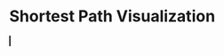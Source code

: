 <html>
<head>
 <title>Shortest Path Visualization</title>
 <style>
 canvas {
 border: 1px solid #000000;
 }
 </style>
</head>
<body>
 <h1>Shortest Path Visualization</h1>
 <canvas id="canvas" width="500" height="500"></canvas>

 <script>
 // This code implements Dijkstra's algorithm to find the shortest path between two HTML elements and draws it on a canvas
 // Vertex class to represent each HTML element
 class Vertex {
 constructor(id, x, y) {
 this.id = id;
 this.x = x;
 this.y = y;
 this.adjacent = [];
 }

 addAdjacent(vertex) {
 this.adjacent.push(vertex);
 }
 }

 // Graph class to hold all the vertices
 class Graph {
 constructor() {
 this.vertices = [];
 this.map = {}; // hash map to store vertices by their ids
 }

 addVertex(vertex) {
 this.vertices.push(vertex);
 this.map[vertex.id] = vertex; // add vertex to the map
 }
 }

 // Function to calculate the Euclidean distance between two vertices
 function getDistance(v1, v2) {
 const dx = v1.x - v2.x;
 const dy = v1.y - v2.y;
 return Math.sqrt(dx * dx + dy * dy);
 }

 // Dijkstra's algorithm implementation
 function dijkstra(graph, startId, endId) {
 const distances = {};
 const previous = {};
 const unvisited = new Set();

 graph.vertices.forEach((vertex) => {
 distances[vertex.id] = Infinity;
 previous[vertex.id] = null;
 unvisited.add(vertex.id);
 });

 distances[startId] = 0;

 while (unvisited.size > 0) {
 let minId = null;

 unvisited.forEach((vertexId) => {
 if (minId === null || distances[vertexId] < distances[minId]) {
 minId = vertexId;
 }
 });

 if (minId === endId) {
 break;
 }

 unvisited.delete(minId);

 const current = graph.map[minId]; // use the map to access the vertex in constant time

 current.adjacent.forEach((neighbor) => {
 const alt = distances[minId] + getDistance(current, neighbor);

 if (alt < distances[neighbor.id]) {
 distances[neighbor.id] = alt;
 previous[neighbor.id] = current.id;
 }
 });
 }

 const path = [];
 let currentId = endId;

 while (currentId !== null) {
 path.unshift(currentId);
 currentId = previous[currentId];
 }

 return path;
 }

 // Function to draw the shortest path on the canvas
 function drawShortestPath(graph, path) {
 const canvas = document.getElementById("canvas");
 const ctx = canvas.getContext("2d");

 ctx.clearRect(0, 0, canvas.width, canvas.height);

 graph.vertices.forEach((vertex) => {
 ctx.beginPath();
 ctx.arc(vertex.x, vertex.y, 10, 0, 2 * Math.PI);
 ctx.fillStyle = "#FFFFFF";
 ctx.fill();
 ctx.closePath();

 vertex.adjacent.forEach((neighbor) => {
 ctx.beginPath();
 ctx.moveTo(vertex.x, vertex.y);
 ctx.lineTo(neighbor.x, neighbor.y);
 ctx.strokeStyle = "#FFFFFF";
 ctx.lineWidth = 2;
 ctx.stroke();
 ctx.closePath();
 });
 });

 ctx.beginPath();
 ctx.strokeStyle = "#FF0000";
 ctx.lineWidth = 3;

 for (let i = 0; i < path.length - 1; i++) {
 const current = graph.map[path[i]]; // use the map to access the vertex in constant time
 const next = graph.map[path[i + 1]];
 ctx.moveTo(current.x, current.y);
 ctx.lineTo(next.x, next.y);
 }

 ctx.stroke();
 ctx.closePath();
 }



 // Example usage
 const graph = new Graph();

 // Define HTML elements and their positions
 const elementA = new Vertex("A", 69, 69);
 const elementB = new Vertex("B", 11, 22);
 const elementC = new Vertex("C", 420, 420);
 const elementD = new Vertex("D", 34, 22);
 const elementE = new Vertex("E", 90, 56);

 // Define adjacency relationships
 elementA.addAdjacent(elementB);
 elementA.addAdjacent(elementD);
 elementB.addAdjacent(elementC);
 elementC.addAdjacent(elementD);
 elementC.addAdjacent(elementE);
 elementD.addAdjacent(elementE);

 // Add vertices to the graph
 graph.addVertex(elementA);
 graph.addVertex(elementB);
 graph.addVertex(elementC);
 graph.addVertex(elementD);
 graph.addVertex(elementE);

 // Find the shortest path from elementA to elementE
 const shortestPath = dijkstra(graph, "A", "E");

 // Draw the shortest path on the canvas
 drawShortestPath(graph, shortestPath);

 </script>
</body>
</html>
